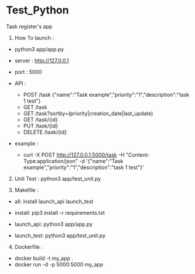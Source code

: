 # Test_Python

Task register's app

1. How To launch :

  * python3 app/app.py

  * server :
    http://127.0.0.1
  * port :
    5000

  * API :
    - POST /task  {"name":"Task example","priority":"1","description":"task 1 test"}
    - GET /task
    - GET /task?sortby=(priority|creation_date|last_update)
    - GET /task/{id}
    - PUT /task/{id}
    - DELETE /task/{id}

  * example :
      - curl -X POST http://127.0.0.1:5000/task -H "Content-Type:application/json" -d '{"name":"Task example","priority":"1","description":"task 1 test"}'


2. Unit Test :
  python3 app/test_unit.py


3. Makefile :
  - all:
      install launch_api launch_test

  - install:
	    pip3 install -r requirements.txt

  - launch_api:
	    python3 app/app.py

  - launch_test:
	    python3 app/test_unit.py


4. Dockerfile :
  - docker build -t my_app .
  - docker run -d -p 5000:5000 my_app
